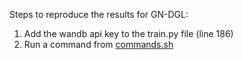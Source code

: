 Steps to reproduce the results for GN-DGL:

1. Add the wandb api key to the train.py file (line 186)
2. Run a command from [commands.sh](commands.sh)